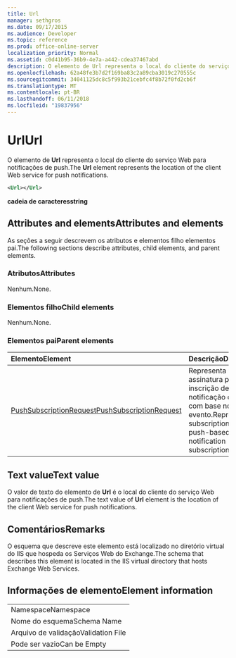 ```yaml
---
title: Url
manager: sethgros
ms.date: 09/17/2015
ms.audience: Developer
ms.topic: reference
ms.prod: office-online-server
localization_priority: Normal
ms.assetid: c0d41b95-36b9-4e7a-a442-cdea37467abd
description: O elemento de Url representa o local do cliente do serviço Web para notificações de push.
ms.openlocfilehash: 62a48fe3b7d2f169ba83c2a89cba3019c270555c
ms.sourcegitcommit: 34041125dc8c5f993b21cebfc4f8b72f0fd2cb6f
ms.translationtype: MT
ms.contentlocale: pt-BR
ms.lasthandoff: 06/11/2018
ms.locfileid: "19837956"
---
```

# <a name="url"></a><span data-ttu-id="fa92a-103">Url</span><span class="sxs-lookup"><span data-stu-id="fa92a-103">Url</span></span>

<span data-ttu-id="fa92a-104">O elemento de **Url** representa o local do cliente do serviço Web para notificações de push.</span><span class="sxs-lookup"><span data-stu-id="fa92a-104">The **Url** element represents the location of the client Web service for push notifications.</span></span> 
  
```XML
<Url></Url>
```

 <span data-ttu-id="fa92a-105">**cadeia de caracteres**</span><span class="sxs-lookup"><span data-stu-id="fa92a-105">**string**</span></span>
## <a name="attributes-and-elements"></a><span data-ttu-id="fa92a-106">Attributes and elements</span><span class="sxs-lookup"><span data-stu-id="fa92a-106">Attributes and elements</span></span>

<span data-ttu-id="fa92a-107">As seções a seguir descrevem os atributos e elementos filho elementos pai.</span><span class="sxs-lookup"><span data-stu-id="fa92a-107">The following sections describe attributes, child elements, and parent elements.</span></span>
  
### <a name="attributes"></a><span data-ttu-id="fa92a-108">Atributos</span><span class="sxs-lookup"><span data-stu-id="fa92a-108">Attributes</span></span>

<span data-ttu-id="fa92a-109">Nenhum.</span><span class="sxs-lookup"><span data-stu-id="fa92a-109">None.</span></span>
  
### <a name="child-elements"></a><span data-ttu-id="fa92a-110">Elementos filho</span><span class="sxs-lookup"><span data-stu-id="fa92a-110">Child elements</span></span>

<span data-ttu-id="fa92a-111">Nenhum.</span><span class="sxs-lookup"><span data-stu-id="fa92a-111">None.</span></span>
  
### <a name="parent-elements"></a><span data-ttu-id="fa92a-112">Elementos pai</span><span class="sxs-lookup"><span data-stu-id="fa92a-112">Parent elements</span></span>

|<span data-ttu-id="fa92a-113">**Elemento**</span><span class="sxs-lookup"><span data-stu-id="fa92a-113">**Element**</span></span>|<span data-ttu-id="fa92a-114">**Descrição**</span><span class="sxs-lookup"><span data-stu-id="fa92a-114">**Description**</span></span>|
|:-----|:-----|
|[<span data-ttu-id="fa92a-115">PushSubscriptionRequest</span><span class="sxs-lookup"><span data-stu-id="fa92a-115">PushSubscriptionRequest</span></span>](pushsubscriptionrequest.md) <br/> |<span data-ttu-id="fa92a-116">Representa uma assinatura para uma inscrição de notificação de push com base no evento.</span><span class="sxs-lookup"><span data-stu-id="fa92a-116">Represents a subscription to a push-based event notification subscription.</span></span>  <br/> |
   
## <a name="text-value"></a><span data-ttu-id="fa92a-117">Text value</span><span class="sxs-lookup"><span data-stu-id="fa92a-117">Text value</span></span>

<span data-ttu-id="fa92a-118">O valor de texto do elemento de **Url** é o local do cliente do serviço Web para notificações de push.</span><span class="sxs-lookup"><span data-stu-id="fa92a-118">The text value of **Url** element is the location of the client Web service for push notifications.</span></span> 
  
## <a name="remarks"></a><span data-ttu-id="fa92a-119">Comentários</span><span class="sxs-lookup"><span data-stu-id="fa92a-119">Remarks</span></span>

<span data-ttu-id="fa92a-120">O esquema que descreve este elemento está localizado no diretório virtual do IIS que hospeda os Serviços Web do Exchange.</span><span class="sxs-lookup"><span data-stu-id="fa92a-120">The schema that describes this element is located in the IIS virtual directory that hosts Exchange Web Services.</span></span>
  
## <a name="element-information"></a><span data-ttu-id="fa92a-121">Informações de elemento</span><span class="sxs-lookup"><span data-stu-id="fa92a-121">Element information</span></span>

||
|:-----|
|<span data-ttu-id="fa92a-122">Namespace</span><span class="sxs-lookup"><span data-stu-id="fa92a-122">Namespace</span></span>  <br/> |
|<span data-ttu-id="fa92a-123">Nome do esquema</span><span class="sxs-lookup"><span data-stu-id="fa92a-123">Schema Name</span></span>  <br/> |
|<span data-ttu-id="fa92a-124">Arquivo de validação</span><span class="sxs-lookup"><span data-stu-id="fa92a-124">Validation File</span></span>  <br/> |
|<span data-ttu-id="fa92a-125">Pode ser vazio</span><span class="sxs-lookup"><span data-stu-id="fa92a-125">Can be Empty</span></span>  <br/> |
   

